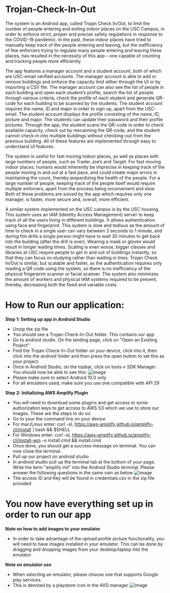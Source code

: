 # Trojan-Check-In-Out

The system is an Android app, called Trojan Check In/Out, to limit the number of people entering and exiting indoor places on the USC Campus, in order to enforce strict, proper and precise safety regulations in response to the COVID-19 pandemic. In the past, these indoor places have tried to manually keep track of the people entering and leaving, but the inefficiency of few enforcers trying to regulate many people entering and leaving these places, has resulted in the necessity of this app – one capable of counting and tracking people more efficiently.

The app features a manager account and a student account, both of which are USC-email verified accounts. The manager account is able to add or remove buildings and enforce the capacity limit either through the UI or by importing a CSV file. The manager account can also see the list of people in each building and open each student’s profile, search the list of people through various criteria, check the profile of each student and generate QR-code for each building to be scanned by the students. The student account requires the name, ID and major in order to sign up, apart from the USC-email. The student account displays the profile consisting of the name, ID, picture and major. The students can update their password and their profile pictures. Through the app, the student scans the QR-code in order to check available capacity, check out by rescanning the QR-code, and the student cannot check-in into multiple buildings without checking-out from the previous building. All of these features are implemented through easy to understand UI features.

The system is useful for fast moving indoor places, as well as places with large numbers of people, such as Trader Joe’s and Target. For fast moving indoor places, humans would inherently be imprecise in keeping track of the people moving in and out at a fast pace, and could create major errors in maintaining the count, thereby jeopardizing the health of the people. For a large number of people, keeping track of the people itself would require multiple enforcers, apart from the process being inconvenient and slow. Both of these problems are solved by the app which requires only one manager, is faster, more secure and, overall, more efficient.

A similar system implemented on the USC campus is by the USC housing. This system uses an IAM (Identity Access Management) server to keep track of all the users living in different buildings. It allows authentication using face and fingerprint. This system is slow and tedious as the amount of time to check in a single user can vary between 3 seconds to 1 minute, and during fire drills a single person might have to wait 30 minutes to get back into the building (after the drill is over). Wearing a mask or gloves would result in longer waiting times. Scaling is even worse, bigger classes and libraries at USC require people to get in and out of buildings instantly, so that they can focus on studying rather than waiting in lines. Trojan Check In/Out is similar, but scalable and faster, as the authentication requires only reading a QR code using the system, so there is no inefficiency of the physical fingerprint scanner or facial scanner. The system also minimizes the amount of workers and physical IAM systems required to be present, thereby, decreasing both the fixed and variable costs.


# How to Run our application:
**Step 1: Setting up app in Android Studio**
<br/>
- Unzip the zip file
- You should see a Trojan-Check-In-Out folder. This contains our app
- Go to android studio. On the landing page, click on "Open an Existing Project"
- Find the Trojan-Check-In-Out folder on your device, click into it, then click into the android folder and then press the open button to set this as your project.
- Once in Android Studio, on the topbar, click on tools-> SDK Manager . You should now be able to see this:
![image](https://user-images.githubusercontent.com/42727780/111896006-9789e680-8a3c-11eb-9d24-e415ef46b3a6.png)
- Please make sure to select Android 10.0 only
- For all emulators used, make sure you use one compatible with API 29

**Step 2: Initializing AWS Amplify Plugin**
<br/>
- You will need to download some plugins and get access to some authorization keys to get access to AWS S3 which we use to store our images. These are the steps to do so:
- Go to your the command line on your device
- For mac/Linux enter: curl -sL https://aws-amplify.github.io/amplify-cli/install | bash && $SHELL
- For Windows enter: curl -sL https://aws-amplify.github.io/amplify-cli/install-win -o install.cmd && install.cmd
- Once done, you should get a success message on terminal. You can now close the terminal. 
- Pull up our project on android studio
- In android studio pull up the terminal tab at the bottom of your page. Write the term "amplify init" into the Android Studio terminal. Please answer the following questions in the same vain as below
![image](https://user-images.githubusercontent.com/42727780/111911887-49e99a00-8a8d-11eb-8512-f299bfc982e3.png)
- The access ID and Key will be found in credentials.csv in the zip file provided

# You now have everything set up in order to run our app

**Note on how to add images to your emulator**
- In order to take advantage of the upload profile picture functionality, you will need to have images installed in your emulator. This can be done by dragging and dropping images from your desktop/laptop into the emulator 

**Note on emulator use**
- When selecting an emulator, please choose one that supports Google play services. 
- This is denoted by a playstore icon in the AVD manager
![image](https://user-images.githubusercontent.com/42727780/111912412-6981c200-8a8f-11eb-8ee5-e3a06bc6b4b0.png)



